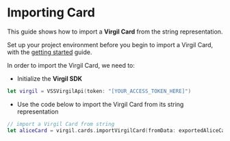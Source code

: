 # Importing Card

This guide shows how to import a **Virgil Card** from the string representation.

Set up your project environment before you begin to import a Virgil Card, with the [getting started](/documentation-swift/guides/configuration/client-configuration.md) guide.


In order to import the Virgil Card, we need to:

- Initialize the **Virgil SDK**

```swift
let virgil = VSSVirgilApi(token: "[YOUR_ACCESS_TOKEN_HERE]")
```

- Use the code below to import the Virgil Card from its string representation

```swift
// import a Virgil Card from string
let aliceCard = virgil.cards.importVirgilCard(fromData: exportedAliceCard)!
```
